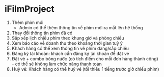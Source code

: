 # iFilmProject
1. Thêm phim mới
   - Admin có thể thêm thông tin về phim mới ra mắt lên hệ thống
2. Thay đổi thông tin phim đã có
3. Sắp xếp lịch chiếu phim theo khung giờ và phòng chiếu
4. Xem báo cáo về doanh thu theo khoảng thời gian tuỳ ý 
5. Khách hàng có thể xem thông tin về phim đang/sắp chiếu
6. Đăng ký tài khoản: khách cần đăng ký tài khoản để đặt vé
7. Đặt vé + combo bỏng nước (có tích điểm cho mỗi đơn hàng thành công) - có thể sẽ không làm chức năng thanh toán
8. Huỷ vé: Khách hàng có thể huỷ vé (tối thiểu 1 tiếng trước giờ chiếu phim)
